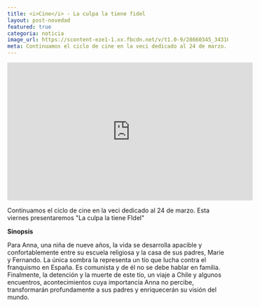 ```yaml
---
title: <i>Cine</i> - La culpa la tiene fidel
layout: post-novedad
featured: true
categoria: noticia
image_url: https://scontent-eze1-1.xx.fbcdn.net/v/t1.0-9/28660345_343102029534999_3663656968058306560_n.jpg?oh=1a08e245920120497e6c0dc47803bd7b&oe=5B48AB6E
meta: Continuamos el ciclo de cine en la veci dedicado al 24 de marzo. Esta viernes presentaremos <b>La culpa la tiene fidel</b>
---
```


<iframe width="560" height="315" src="https://www.youtube.com/embed/S1GgizgqJVs" frameborder="0" allow="autoplay; encrypted-media" allowfullscreen></iframe>

Continuamos el ciclo de cine en la veci dedicado al 24 de marzo. Esta viernes presentaremos "La culpa la tiene FIdel"

<b>Sinopsis</b>

Para Anna, una niña de nueve años, la vida se desarrolla apacible y confortablemente entre su escuela religiosa y la casa de sus padres, Marie y Fernando. La única sombra la representa un tío que lucha contra el franquismo en España. Es comunista y de él no se debe hablar en familia. Finalmente, la detención y la muerte de este tío, un viaje a Chile y algunos encuentros, acontecimientos cuya importancia Anna no percibe, transformarán profundamente a sus padres y enriquecerán su visión del mundo.


